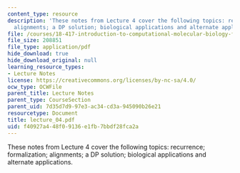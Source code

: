 ```yaml
---
content_type: resource
description: 'These notes from Lecture 4 cover the following topics: recurrence; formalization;
  alignments; a DP solution; biological applications and alternate applications.'
file: /courses/18-417-introduction-to-computational-molecular-biology-fall-2004/f40927a448f09136e1fb7bbdf28fca2a_lecture_04.pdf
file_size: 208851
file_type: application/pdf
hide_download: true
hide_download_original: null
learning_resource_types:
- Lecture Notes
license: https://creativecommons.org/licenses/by-nc-sa/4.0/
ocw_type: OCWFile
parent_title: Lecture Notes
parent_type: CourseSection
parent_uid: 7d35d7d9-97e3-ac34-cd3a-945090b26e21
resourcetype: Document
title: lecture_04.pdf
uid: f40927a4-48f0-9136-e1fb-7bbdf28fca2a
---
```

These notes from Lecture 4 cover the following topics: recurrence; formalization; alignments; a DP solution; biological applications and alternate applications.